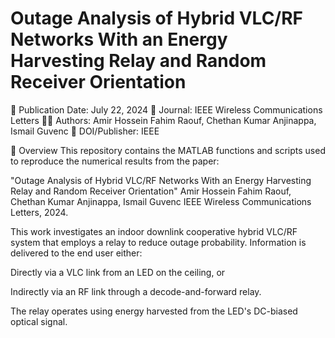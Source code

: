 # Outage Analysis of Hybrid VLC/RF Networks With an Energy Harvesting Relay and Random Receiver Orientation
📅 Publication Date: July 22, 2024
📘 Journal: IEEE Wireless Communications Letters
👨‍💻 Authors: Amir Hossein Fahim Raouf, Chethan Kumar Anjinappa, Ismail Guvenc
🔗 DOI/Publisher: IEEE

📖 Overview
This repository contains the MATLAB functions and scripts used to reproduce the numerical results from the paper:

"Outage Analysis of Hybrid VLC/RF Networks With an Energy Harvesting Relay and Random Receiver Orientation"
Amir Hossein Fahim Raouf, Chethan Kumar Anjinappa, Ismail Guvenc
IEEE Wireless Communications Letters, 2024.

This work investigates an indoor downlink cooperative hybrid VLC/RF system that employs a relay to reduce outage probability. Information is delivered to the end user either:

Directly via a VLC link from an LED on the ceiling, or

Indirectly via an RF link through a decode-and-forward relay.

The relay operates using energy harvested from the LED's DC-biased optical signal.
